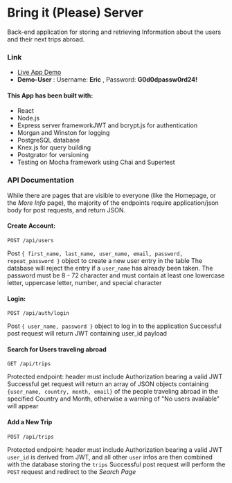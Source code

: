 # Bring it (Please) Server

Back-end application for storing and retrieving Information about the users and their next trips abroad. 

### Link
* [Live App Demo](https://fedecolap-bring-it-app.now.sh)
* __Demo-User__ : Username: __Eric__ , Password: __G0d0dpassw0rd24!__

#### This App has been built with: 

* React
* Node.js 
 * Express server frameworkJWT and bcrypt.js for authentication
 * Morgan and Winston for logging
* PostgreSQL database
 * Knex.js for query building
 * Postgrator for versioning
* Testing on Mocha framework using Chai and Supertest

### API Documentation
While there are pages that are visible to everyone (like the Homepage, or the *More Info* page), 
the majority of the endpoints require application/json body for post requests, and return JSON.

#### Create Account:
`POST /api/users`

Post `{ first_name, last_name, user_name, email, password, repeat_password }` object to create a new user entry in the table
The database will reject the entry if a `user_name` has already been taken.
The password must be 8 - 72 character and must contain at least one lowercase letter, uppercase letter, number, and special character

#### Login:
`POST /api/auth/login`

Post `{ user_name, password }` object to log in to the application
Successful post request will return JWT containing user_id payload

#### Search for Users traveling abroad
`GET /api/trips`

Protected endpoint: header must include Authorization bearing a valid JWT
Successful get request will return an array of JSON objects containing `{user_name, country, month, email}` of the people traveling abroad in the
specified Country and Month, otherwise a warning of "No users available" will appear

#### Add a New Trip
`POST /api/trips`

Protected endpoint: header must include Authorization bearing a valid JWT
`user_id` is derived from JWT, and all other `user` infos are then combined with the database storing the `trips`
Successful post request will perform the `POST` request and redirect to the *Search Page*
